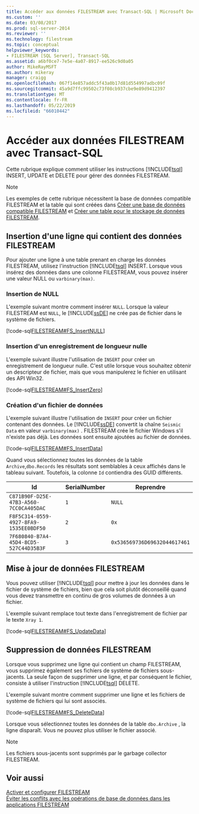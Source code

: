 ```yaml
---
title: Accéder aux données FILESTREAM avec Transact-SQL | Microsoft Docs
ms.custom: ''
ms.date: 03/08/2017
ms.prod: sql-server-2014
ms.reviewer: ''
ms.technology: filestream
ms.topic: conceptual
helpviewer_keywords:
- FILESTREAM [SQL Server], Transact-SQL
ms.assetid: a6bf0ce7-7e5e-4a07-8917-ee526c9d0a05
author: MikeRayMSFT
ms.author: mikeray
manager: craigg
ms.openlocfilehash: 067f14e857addc5f43a0b17d81d554997adbc09f
ms.sourcegitcommit: 45a9d7ffc99502c73f08cb937cbe9e89d9412397
ms.translationtype: MT
ms.contentlocale: fr-FR
ms.lasthandoff: 05/22/2019
ms.locfileid: "66010442"
---
```

# <a name="access-filestream-data-with-transact-sql"></a>Accéder aux données FILESTREAM avec Transact-SQL
  Cette rubrique explique comment utiliser les instructions [!INCLUDE[tsql](../../includes/tsql-md.md)] INSERT, UPDATE et DELETE pour gérer des données FILESTREAM.  
  
> [!NOTE]  
>  Les exemples de cette rubrique nécessitent la base de données compatible FILESTREAM et la table qui sont créées dans [Créer une base de données compatible FILESTREAM](create-a-filestream-enabled-database.md) et [Créer une table pour le stockage de données FILESTREAM](create-a-table-for-storing-filestream-data.md).  
  
##  <a name="ins"></a> Insertion d'une ligne qui contient des données FILESTREAM  
 Pour ajouter une ligne à une table prenant en charge les données FILESTREAM, utilisez l'instruction [!INCLUDE[tsql](../../includes/tsql-md.md)] INSERT. Lorsque vous insérez des données dans une colonne FILESTREAM, vous pouvez insérer une valeur NULL ou `varbinary(max)`.  
  
### <a name="inserting-null"></a>Insertion de NULL  
 L'exemple suivant montre comment insérer `NULL`. Lorsque la valeur FILESTREAM est `NULL`, le [!INCLUDE[ssDE](../../includes/ssde-md.md)] ne crée pas de fichier dans le système de fichiers.  
  
 [!code-sql[FILESTREAM#FS_InsertNULL](../../snippets/tsql/SQL15/tsql/filestream/transact-sql/filestream.sql#fs_insertnull)]  
  
### <a name="inserting-a-zero-length-record"></a>Insertion d'un enregistrement de longueur nulle  
 L'exemple suivant illustre l'utilisation de `INSERT` pour créer un enregistrement de longueur nulle. C'est utile lorsque vous souhaitez obtenir un descripteur de fichier, mais que vous manipulerez le fichier en utilisant des API Win32.  
  
 [!code-sql[FILESTREAM#FS_InsertZero](../../snippets/tsql/SQL15/tsql/filestream/transact-sql/filestream.sql#fs_insertzero)]  
  
### <a name="creating-a-data-file"></a>Création d'un fichier de données  
 L'exemple suivant illustre l'utilisation de `INSERT` pour créer un fichier contenant des données. Le [!INCLUDE[ssDE](../../includes/ssde-md.md)] convertit la chaîne `Seismic Data` en valeur `varbinary(max)` . FILESTREAM crée le fichier Windows s'il n'existe pas déjà. Les données sont ensuite ajoutées au fichier de données.  
  
 [!code-sql[FILESTREAM#FS_InsertData](../../snippets/tsql/SQL15/tsql/filestream/transact-sql/filestream.sql#fs_insertdata)]  
  
 Quand vous sélectionnez toutes les données de la table `Archive`,`dbo.Records` les résultats sont semblables à ceux affichés dans le tableau suivant. Toutefois, la colonne `Id` contiendra des GUID différents.  
  
|Id|SerialNumber|Reprendre|  
|--------|------------------|------------|  
|`C871B90F-D25E-47B3-A560-7CC0CA405DAC`|`1`|`NULL`|  
|`F8F5C314-0559-4927-8FA9-1535EE0BDF50`|`2`|`0x`|  
|`7F680840-B7A4-45D4-8CD5-527C44D35B3F`|`3`|`0x536569736D69632044617461`|  
  
##  <a name="upd"></a> Mise à jour de données FILESTREAM  
 Vous pouvez utiliser [!INCLUDE[tsql](../../includes/tsql-md.md)] pour mettre à jour les données dans le fichier de système de fichiers, bien que cela soit plutôt déconseillé quand vous devez transmettre en continu de gros volumes de données à un fichier.  
  
 L'exemple suivant remplace tout texte dans l'enregistrement de fichier par le texte `Xray 1`.  
  
 [!code-sql[FILESTREAM#FS_UpdateData](../../snippets/tsql/SQL15/tsql/filestream/transact-sql/filestream.sql#fs_updatedata)]  
  
##  <a name="del"></a> Suppression de données FILESTREAM  
 Lorsque vous supprimez une ligne qui contient un champ FILESTREAM, vous supprimez également ses fichiers de système de fichiers sous-jacents. La seule façon de supprimer une ligne, et par conséquent le fichier, consiste à utiliser l'instruction [!INCLUDE[tsql](../../includes/tsql-md.md)] DELETE.  
  
 L'exemple suivant montre comment supprimer une ligne et les fichiers de système de fichiers qui lui sont associés.  
  
 [!code-sql[FILESTREAM#FS_DeleteData](../../snippets/tsql/SQL15/tsql/filestream/transact-sql/filestream.sql#fs_deletedata)]  
  
 Lorsque vous sélectionnez toutes les données de la table `dbo.Archive` , la ligne disparaît. Vous ne pouvez plus utiliser le fichier associé.  
  
> [!NOTE]  
>  Les fichiers sous-jacents sont supprimés par le garbage collector FILESTREAM.  
  
## <a name="see-also"></a>Voir aussi  
 [Activer et configurer FILESTREAM](enable-and-configure-filestream.md)   
 [Éviter les conflits avec les opérations de base de données dans les applications FILESTREAM](avoid-conflicts-with-database-operations-in-filestream-applications.md)  
  
  
